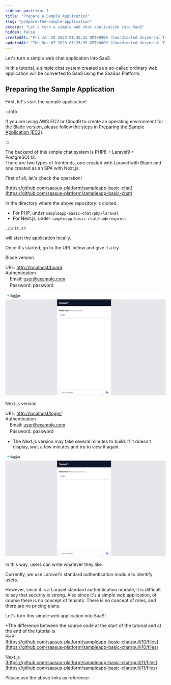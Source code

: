 ```yaml
---
sidebar_position: 1
title: "Prepare a Sample Application"
slug: "prepare-the-sample-application"
excerpt: "Let's turn a simple web chat application into SaaS"
hidden: false
createdAt: "Fri Jan 20 2023 01:46:32 GMT+0000 (Coordinated Universal Time)"
updatedAt: "Thu Dec 07 2023 01:25:35 GMT+0000 (Coordinated Universal Time)"
---
```


Let's turn a simple web chat application into SaaS

In this tutorial, a simple chat system created as a so-called ordinary web application will be converted to SaaS using the SaaSus Platform.

## Preparing the Sample Application

First, let's start the sample application!

:::info

If you are using AWS EC2 or Cloud9 to create an operating environment for the Blade version, please follow the steps in [Preparing the Sample Application (EC2)](https://docs.saasus.io/docs/tutorial/prepare-the-sample-application-ec2/).

:::

The backend of this simple chat system is PHP8 + Laravel9 + PostgreSQL13.  
There are two types of frontends, one created with Laravel with Blade and one created as an SPA with Next.js.

First of all, let's check the operation!

[https://github.com/saasus-platform/sampleapp-basic-chat](https://github.com/saasus-platform/sampleapp-basic-chat)

In the directory where the above repository is cloned,

- For PHP, under `sampleapp-basic-chat/php/laravel`
- For Next.js, under `sampleapp-basic-chat/node/express`

```shell
./init.sh
```

will start the application locally.

Once it's started, go to the URL below and give it a try.

Blade version

URL: [http://localhost/board](http://localhost/board)  
Authentication  
　Email: [user@example.com](mailto:user@example.com)  
　Password: password

![サンプル](/img/tutorial/prepare-the-sample-application/prepare-the-sample-application-01.png)

Next.js version

URL: [http://localhost/login/](http://localhost/login/)  
Authentication  
　Email: [user@example.com](mailto:user@example.com)  
　Password: password

- The Next.js version may take several minutes to build. If it doesn't display, wait a few minutes and try to view it again.

![サンプル](/img/tutorial/prepare-the-sample-application/prepare-the-sample-application-02.png)

In this way, users can write whatever they like.

Currently, we use Laravel's standard authentication module to identify users.

However, since it is a Laravel standard authentication module, it is difficult to say that security is strong. Also since it's a simple web application, of course there is no concept of tenants. There is no concept of roles, and there are no pricing plans.

Let's turn this simple web application into SaaS!

\*The difference between the source code at the start of the tutorial and at the end of the tutorial is  
PHP  
[https://github.com/saasus-platform/sampleapp-basic-chat/pull/10/files](https://github.com/saasus-platform/sampleapp-basic-chat/pull/10/files)

Next.js  
[https://github.com/saasus-platform/sampleapp-basic-chat/pull/11/files](https://github.com/saasus-platform/sampleapp-basic-chat/pull/11/files)

Please use the above links as reference.
